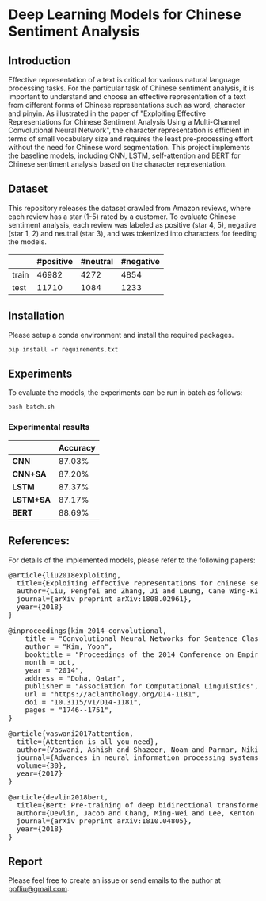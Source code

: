 # Deep Learning  Models for Chinese Sentiment Analysis


## Introduction
Effective representation of a text is critical for various natural language processing tasks. For the particular task of Chinese sentiment analysis,
it is important to understand and choose an effective representation of a text from different forms of Chinese representations such as word, character and pinyin.
As illustrated in the paper of "Exploiting Effective Representations for Chinese Sentiment Analysis Using a Multi-Channel Convolutional Neural Network",
the character representation is efficient in terms of small vocabulary size and requires the least pre-processing effort without the need for Chinese word segmentation.
This project implements the baseline models, including CNN, LSTM, self-attention and BERT for Chinese sentiment analysis based on the character representation.

## Dataset
This repository releases the dataset crawled from Amazon reviews, where each review has a star (1-5) rated by a customer.
To evaluate Chinese sentiment analysis, each review was labeled as positive (star 4, 5), negative (star 1, 2) and neutral (star 3),
and was tokenized into characters for feeding the models.

|       | #positive | #neutral | #negative |
|-------|-----------|----------|-----------|
| train | 46982     | 4272     | 4854      |
| test  | 11710     | 1084     | 1233      |

## Installation
Please setup a conda environment and install the required packages.
```
pip install -r requirements.txt
```

## Experiments
To evaluate the models, the experiments can be run in batch as follows:
```
bash batch.sh
```
### Experimental results
|               | **Accuracy**   |
| ------------- | -------------- |
| **CNN**       | 87.03%         |
| **CNN+SA**    | 87.20%         |
| **LSTM**      | 87.37%         |
| **LSTM+SA**   | 87.17%         |
| **BERT**      | 88.69%         |

## References:
For details of the implemented models, please refer to the following papers:

<pre>
@article{liu2018exploiting,
  title={Exploiting effective representations for chinese sentiment analysis using a multi-channel convolutional neural network},
  author={Liu, Pengfei and Zhang, Ji and Leung, Cane Wing-Ki and He, Chao and Griffiths, Thomas L},
  journal={arXiv preprint arXiv:1808.02961},
  year={2018}
}

@inproceedings{kim-2014-convolutional,
    title = "Convolutional Neural Networks for Sentence Classification",
    author = "Kim, Yoon",
    booktitle = "Proceedings of the 2014 Conference on Empirical Methods in Natural Language Processing ({EMNLP})",
    month = oct,
    year = "2014",
    address = "Doha, Qatar",
    publisher = "Association for Computational Linguistics",
    url = "https://aclanthology.org/D14-1181",
    doi = "10.3115/v1/D14-1181",
    pages = "1746--1751",
}

@article{vaswani2017attention,
  title={Attention is all you need},
  author={Vaswani, Ashish and Shazeer, Noam and Parmar, Niki and Uszkoreit, Jakob and Jones, Llion and Gomez, Aidan N and Kaiser, {\L}ukasz and Polosukhin, Illia},
  journal={Advances in neural information processing systems},
  volume={30},
  year={2017}
}

@article{devlin2018bert,
  title={Bert: Pre-training of deep bidirectional transformers for language understanding},
  author={Devlin, Jacob and Chang, Ming-Wei and Lee, Kenton and Toutanova, Kristina},
  journal={arXiv preprint arXiv:1810.04805},
  year={2018}
}
</pre>


## Report
Please feel free to create an issue or send emails to the author at ppfliu@gmail.com.
